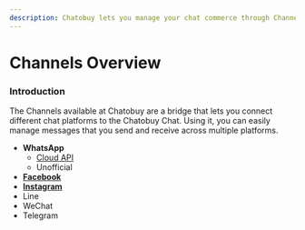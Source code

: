 ```yaml
---
description: Chatobuy lets you manage your chat commerce through Channels.
---
```


# Channels Overview

### Introduction

The Channels available at Chatobuy are a bridge that lets you connect different chat platforms to the Chatobuy Chat. Using it, you can easily manage messages that you send and receive across multiple platforms.

* **WhatsApp**
  * [Cloud API](cloud-api.md)
  * Unofficial
* [**Facebook**](facebook-integration.md)
* [**Instagram**](instagram-integration.md)
* Line
* WeChat
* Telegram
